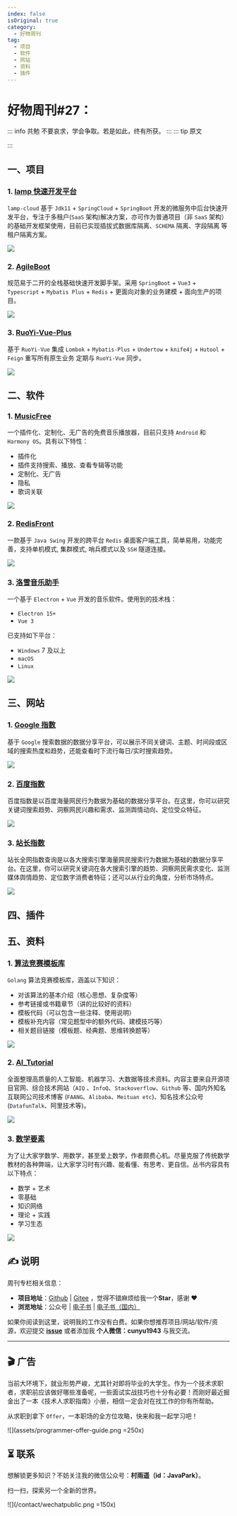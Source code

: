 ```yaml
---
index: false
isOriginal: true
category:
  - 好物周刊
tag:
  - 项目
  - 软件
  - 网站
  - 资料
  - 插件
---
```


# 好物周刊#27：

::: info 共勉
不要哀求，学会争取。若是如此，终有所获。
:::
::: tip 原文

:::

## 一、项目

### 1. [lamp 快速开发平台](https://github.com/dromara/lamp-cloud)

`lamp-cloud` 基于 `Jdk11` + `SpringCloud` + `SpringBoot` 开发的微服务中后台快速开发平台，专注于多租户(`SaaS` 架构)解决方案，亦可作为普通项目（非 `SaaS` 架构）的基础开发框架使用，目前已实现插拔式数据库隔离、`SCHEMA` 隔离、字段隔离 等租户隔离方案。

![](https://jsd.cdn.zzko.cn/gh/cunyu1943/JavaPark@main/src/weekly/2023/assets/1694476767200.webp)

### 2. [AgileBoot](https://github.com/valarchie/AgileBoot-Back-End)

规范易于二开的全栈基础快速开发脚手架。采用 `SpringBoot` + `Vue3` + `Typescript` + `Mybatis Plus` + `Redis` + 更面向对象的业务建模 + 面向生产的项目。

![](https://jsd.cdn.zzko.cn/gh/cunyu1943/JavaPark@main/src/weekly/2023/assets/1694476838686.webp)

### 3. [RuoYi-Vue-Plus](https://github.com/dromara/RuoYi-Vue-Plus)

基于 `RuoYi-Vue` 集成 `Lombok` + `Mybatis-Plus` + `Undertow` + `knife4j` + `Hutool` + `Feign` 重写所有原生业务 定期与 `RuoYi-Vue` 同步。

![](https://jsd.cdn.zzko.cn/gh/cunyu1943/JavaPark@main/src/weekly/2023/assets/1694476808383.webp)

## 二、软件

### 1. [MusicFree](https://github.com/maotoumao/MusicFree)

一个插件化、定制化、无广告的免费音乐播放器，目前只支持 `Android` 和 `Harmony OS`。具有以下特性：

-   插件化
-   插件支持搜索、播放、查看专辑等功能
-   定制化、无广告
-   隐私
-   歌词关联

![](https://jsd.cdn.zzko.cn/gh/cunyu1943/JavaPark@main/src/weekly/2023/assets/1694476868291.webp)

### 2. [RedisFront](https://gitee.com/dromara/redisfront)

一款基于 `Java Swing` 开发的跨平台 `Redis` 桌面客户端工具，简单易用，功能完善，支持单机模式, 集群模式, 哨兵模式以及 `SSH` 隧道连接。

![](https://jsd.cdn.zzko.cn/gh/cunyu1943/JavaPark@main/src/weekly/2023/assets/1694479428453.webp)

### 3. [洛雪音乐助手](https://github.com/lyswhut/lx-music-desktop)

一个基于 `Electron` + `Vue` 开发的音乐软件。使用到的技术栈：

- `Electron 15+`
- `Vue 3`

已支持如下平台：

- `Windows` 7 及以上
- `macOS`
- `Linux`

![](https://jsd.cdn.zzko.cn/gh/cunyu1943/JavaPark@main/src/weekly/2023/assets/1695020246006.webp)

## 三、网站

### 1. [Google 指数](https://trends.google.com/trends/)

基于 `Google` 搜索数据的数据分享平台，可以展示不同关键词、主题、时间段或区域的搜索热度和趋势，还能查看时下流行每日/实时搜索趋势。

![](https://jsd.cdn.zzko.cn/gh/cunyu1943/JavaPark@main/src/weekly/2023/assets/1694045669849.webp)

### 2. [百度指数](https://index.baidu.com/v2/index.html#/)

百度指数是以百度海量网民行为数据为基础的数据分享平台。在这里，你可以研究关键词搜索趋势、洞察网民兴趣和需求、监测舆情动向、定位受众特征。

![](https://jsd.cdn.zzko.cn/gh/cunyu1943/JavaPark@main/src/weekly/2023/assets/1694045709392.webp)

### 3. [站长指数](https://index.chinaz.com/)

站长全网指数查询是以各大搜索引擎海量网民搜索行为数据为基础的数据分享平台。在这里，你可以研究关键词在各大搜索引擎的趋势、洞察网民需求变化、监测媒体舆情趋势、定位数字消费者特征；还可以从行业的角度，分析市场特点。

![](https://jsd.cdn.zzko.cn/gh/cunyu1943/JavaPark@main/src/weekly/2023/assets/1694045739609.webp)

## 四、插件

## 五、资料

### 1. [算法竞赛模板库](https://github.com/EndlessCheng/codeforces-go)

`Golang` 算法竞赛模板库，涵盖以下知识：

-   对该算法的基本介绍（核心思想、复杂度等）
-   参考链接或书籍章节（讲的比较好的资料）
-   模板代码（可以包含一些注释、使用说明）
-   模板补充内容（常见题型中的额外代码、建模技巧等）
-   相关题目链接（模板题、经典题、思维转换题等）

![](https://jsd.cdn.zzko.cn/gh/cunyu1943/JavaPark@main/src/weekly/2023/assets/1695167550597.webp)

### 2. [AI_Tutorial](https://github.com/cbamls/AI_Tutorial)

全面整理高质量的人工智能、机器学习、大数据等技术资料。内容主要来自开源项目官网、综合技术网站（`AIQ` 、`InfoQ`、`Stackoverflow`、`Github` 等、国内外知名互联网公司技术博客 (`FAANG`、`Alibaba`、`Meituan etc`)、知名技术公众号 (`DatafunTalk`、阿里技术等)。

![](https://jsd.cdn.zzko.cn/gh/cunyu1943/JavaPark@main/src/weekly/2023/assets/1695167590367.webp)

### 3. [数学要素](https://github.com/Visualize-ML/Book3_Elements-of-Mathematics)

为了让大家学数学、用数学，甚至爱上数学，作者颇费心机。尽量克服了传统数学教材的各种弊端，让大家学习时有兴趣、能看懂、有思考、更自信。丛书内容具有以下特点：

-   数学 + 艺术
-   零基础
-   知识网络
-   理论 + 实践
-   学习生态

![](https://jsd.cdn.zzko.cn/gh/cunyu1943/JavaPark@main/src/weekly/2023/assets/1695168676584.webp)

## ✍️ 说明

周刊专栏相关信息：

- **项目地址**：[Github](https://github.com/cunyu1943/JavaPark/) | [Gitee](https://gitee.com/cunyu1943/JavaPark/) ，觉得不错麻烦给我一个**Star**，感谢 ❤️
- **浏览地址**：公众号 | [电子书](https://cunyu1943.github.io/) | [电子书（国内）](https://cunyu1943.gitee.io/)

如果你阅读到这里，说明我的工作没有白费。如果你想推荐项目/网站/软件/资源，欢迎提交 **[issue](https://github.com/cunyu1943/JavaPark/issues)** 或者添加我 **个人微信：cunyu1943** 与我交流。

---

## 🎬️ 广告
当前大环境下，就业形势严峻，尤其针对即将毕业的大学生。作为一个技术求职者，求职前应该做好哪些准备呢，一些面试实战技巧也十分有必要！而刚好最近掘金出了一本《技术人求职指南》小册，相信一定会对在找工作的你有所帮助。

从求职到拿下 `Offer`，一本职场的全方位攻略，快来和我一起学习吧！

![](assets/programmer-offer-guide.png =250x)

## ⏳ 联系

想解锁更多知识？不妨关注我的微信公众号：**村雨遥（id：JavaPark）**。

扫一扫，探索另一个全新的世界。

![](/contact/wechatpublic.png =150x)

<Share colorful />
